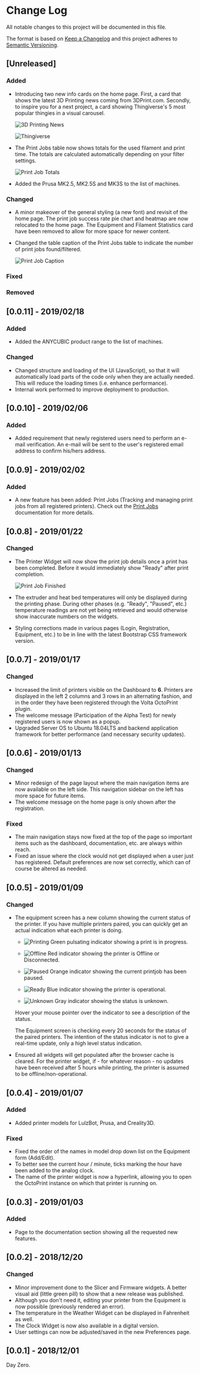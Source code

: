 # Change Log
All notable changes to this project will be documented in this file.

The format is based on [Keep a Changelog](http://keepachangelog.com/) and this project adheres to [Semantic Versioning](http://semver.org).

## [Unreleased]

### Added
- Introducing two new info cards on the home page. 
  First, a card that shows the latest 3D Printing news coming from 3DPrint.com. 
  Secondly, to inspire you for a next project, a card showing Thingiverse's 5 most popular thingies in a visual carousel.

  ![3D Printing News](wiki/images/volta_home_news.png "3D Printing News")
  
  ![Thingiverse](images/volta_home_thingiverse.png "Thingiverse")
- The Print Jobs table now shows totals for the used filament and print time. The totals are calculated automatically depending on your filter settings.

  ![Print Job Totals](../images/docs/volta_printjobs_subtotal.png "Print Job Totals") 
- Added the Prusa MK2.5, MK2.5S and MK3S to the list of machines. 
  
### Changed
- A minor makeover of the general styling (a new font) and revisit of the home page. The print job success rate pie chart and heatmap
  are now relocated to the home page. The Equipment and Filament Statistics card have been removed to allow for more space for newer content.
- Changed the table caption of the Print Jobs table to indicate the number of print jobs found/filtered.

  ![Print Job Caption](../images/docs/volta_printjobs_caption.png "Print Job Caption")

### Fixed

### Removed


## [0.0.11] - 2019/02/18

### Added
- Added the ANYCUBIC product range to the list of machines.

### Changed
- Changed structure and loading of the UI (JavaScript), so that it will automatically load parts of the code only when they are actually needed. This will reduce the loading times (i.e. enhance performance).
- Internal work performed to improve deployment to production.


## [0.0.10] - 2019/02/06

### Added
- Added requirement that newly registered users need to perform an e-mail verification. An e-mail will be sent to the user's registered email address to confirm his/hers address.


## [0.0.9] - 2019/02/02

### Added
- A new feature has been added: Print Jobs (Tracking and managing print jobs from all registered printers).
  Check out the [Print Jobs](/docs/printjobs) documentation for more details.


## [0.0.8] - 2019/01/22

### Changed
- The Printer Widget will now show the print job details once a print has been completed. Before it would immediately show "Ready" after print completion.

  ![Print Job Finished](../images/docs/volta_octoprint_finished_job.png "Print Job Finished")

- The extruder and heat bed temperatures will only be displayed during the printing phase. During other phases (e.g. "Ready", "Paused", etc.) temperature readings are not yet being retrieved and would otherwise show inaccurate numbers on the widgets. 
- Styling corrections made in various pages (Login, Registration, Equipment, etc.) to be in line with the latest Bootstrap CSS framework version.


## [0.0.7] - 2019/01/17

### Changed
- Increased the limit of printers visible on the Dashboard to **6**. Printers are displayed in the left 2 columns and 3 rows in an alternating fashion, and in the order they have been registered through the Volta OctoPrint plugin.
- The welcome message (Participation of the Alpha Test) for newly registered users is now shown as a popup.
- Upgraded Server OS to Ubuntu 18.04LTS and backend application framework for better performance (and necessary security updates). 


## [0.0.6] - 2019/01/13

### Changed
- Minor redesign of the page layout where the main navigation items are now available on the left side. This navigation sidebar on the left has more space for future items.
- The welcome message on the home page is only shown after the registration.

### Fixed
- The main navigation stays now fixed at the top of the page so important items such as the dashboard, documentation, etc. are always within reach.
- Fixed an issue where the clock would not get displayed when a user just has registered. Default preferences are now set correctly, which can of course be altered as needed.  


## [0.0.5] - 2019/01/09

### Changed
- The equipment screen has a new column showing the current status of the printer. If you have multiple printers paired, you can quickly get an actual indication what each printer is doing.

    - ![Printing](../images/docs/volta_equipment_status_printing.png "Printing") Green pulsating indicator showing a print is in progress.
    
    - ![Offline](../images/docs/volta_equipment_status_offline.png "Offline") Red indicator showing the printer is Offline or Disconnected.
    
    - ![Paused](../images/docs/volta_equipment_status_paused.png "Paused") Orange indicator showing the current printjob has been paused.
    
    - ![Ready](../images/docs/volta_equipment_status_ready.png "Ready") Blue indicator showing the printer is operational. 
    
    - ![Unknown](../images/docs/volta_equipment_status_unknown.png "Unknown") Gray indicator showing the status is unknown.   
  
  Hover your mouse pointer over the indicator to see a description of the status. 
  
  The Equipment screen is checking every 20 seconds for the status of the paired printers. The intention of the status indicator is not to give a real-time update, only a high level status indication.
- Ensured all widgets will get populated after the browser cache is cleared. For the printer widget, if - for whatever reason - no updates have been received after 5 hours while printing, the printer is assumed to be offline/non-operational.


## [0.0.4] - 2019/01/07

### Added
- Added printer models for LulzBot, Prusa, and Creality3D.

### Fixed
- Fixed the order of the names in model drop down list on the Equipment form (Add/Edit).
- To better see the current hour / minute, ticks marking the hour have been added to the analog clock.
- The name of the printer widget is now a hyperlink, allowing you to open the OctoPrint instance on which that printer is running on.


## [0.0.3] - 2019/01/03

### Added
- Page to the documentation section showing all the requested new features.


## [0.0.2] - 2018/12/20

### Changed
- Minor improvement done to the Slicer and Firmware widgets. A better visual aid (little green pill) to show that a new release was published.
- Although you don't need it, editing your printer from the Equipment is now possible (previously rendered an error).
- The temperature in the Weather Widget can be displayed in Fahrenheit as well.
- The Clock Widget is now also available in a digital version.
- User settings can now be adjusted/saved in the new Preferences page.

## [0.0.1] - 2018/12/01
Day Zero.
